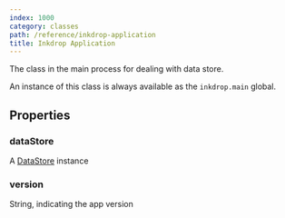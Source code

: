 ```yaml
---
index: 1000
category: classes
path: /reference/inkdrop-application
title: Inkdrop Application
---
```


The class in the main process for dealing with data store.

An instance of this class is always available as the `inkdrop.main` global.

## Properties

### dataStore

A [DataStore](/reference/data-store) instance

### version

String, indicating the app version
